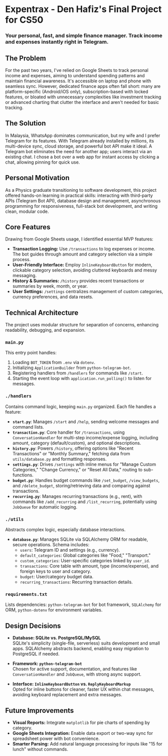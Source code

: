 # Expentrax - Den Hafiz's Final Project for CS50

### Your personal, fast, and simple finance manager. Track income and expenses instantly right in Telegram.

## The Problem

For the past two years, I've relied on Google Sheets to track personal income and expenses, aiming to understand spending patterns and maintain financial awareness. It's accessible on laptop and phone with seamless sync. However, dedicated finance apps often fall short: many are platform-specific (Android/iOS only), subscription-based with locked features, or bloated with unnecessary complexities like investment tracking or advanced charting that clutter the interface and aren't needed for basic tracking.

## The Solution

In Malaysia, WhatsApp dominates communication, but my wife and I prefer Telegram for its features. With Telegram already installed by millions, its multi-device sync, cloud storage, and powerful bot API make it ideal. A Telegram bot eliminates the need for another app; users interact via an existing chat. I chose a bot over a web app for instant access by clicking a chat, allowing pinning for quick use.

## Personal Motivation

As a Physics graduate transitioning to software development, this project offered hands-on learning in practical skills: interacting with third-party APIs (Telegram Bot API), database design and management, asynchronous programming for responsiveness, full-stack bot development, and writing clean, modular code.

## Core Features

Drawing from Google Sheets usage, I identified essential MVP features:

- **Transaction Logging:** Use `/transactions` to log expenses or income. The bot guides through amount and category selection via a simple process.
- **User-Friendly Interface:** Employ `InlineKeyboardButton` for modern, clickable category selection, avoiding cluttered keyboards and messy messaging.
- **History & Summaries:** `/history` provides recent transactions or summaries by week, month, or year.
- **User Settings:** `/settings` centralizes management of custom categories, currency preferences, and data resets.

## Technical Architecture

The project uses modular structure for separation of concerns, enhancing readability, debugging, and expansion.

### `main.py`
This entry point handles:
1. Loading `BOT_TOKEN` from `.env` via `dotenv`.
2. Initializing `ApplicationBuilder` from `python-telegram-bot`.
3. Registering handlers from `/handlers` for commands like `/start`.
4. Starting the event loop with `application.run_polling()` to listen for messages.

### `./handlers`
Contains command logic, keeping `main.py` organized. Each file handles a feature:

- **`start.py`**: Manages `/start` and `/help`, sending welcome messages and command lists.
- **`transaction.py`**: Core handler for `/transactions`, using `ConversationHandler` for multi-step income/expense logging, including amount, category (default/custom), and optional descriptions.
- **`history.py`**: Powers `/history`, offering options like "Recent Transactions" or "Monthly Summary," fetching data from `utils/database.py` and formatting responses.
- **`settings.py`**: Drives `/settings` with inline menus for "Manage Custom Categories," "Change Currency," or "Reset All Data," routing to sub-functions.
- **`budget.py`**: Handles budget commands like `/set_budget`, `/view_budgets`, and `/delete_budget`, storing/retrieving data and comparing against transactions.
- **`recurring.py`**: Manages recurring transactions (e.g., rent), with commands like `/add_recurring` and `/list_recurring`, potentially using `JobQueue` for automatic logging.

### `./utils`
Abstracts complex logic, especially database interactions.

- **`database.py`**: Manages SQLite via SQLAlchemy ORM for readable, secure operations. Schema includes:
  - `users`: Telegram ID and settings (e.g., currency).
  - `default_categories`: Global categories like "Food," "Transport."
  - `custom_categories`: User-specific categories linked by `user_id`.
  - `transactions`: Core table with amount, type (income/expense), and foreign keys to user and category.
  - `budget`: User/category budget data.
  - `recurring_transactions`: Recurring transaction details.

### `requirements.txt`
Lists dependencies: `python-telegram-bot` for bot framework, `SQLAlchemy` for ORM, `python-dotenv` for environment variables.

## Design Decisions

- **Database: SQLite vs. PostgreSQL/MySQL**  
  SQLite's simplicity (single-file, serverless) suits development and small apps. SQLAlchemy abstracts backend, enabling easy migration to PostgreSQL if needed.

- **Framework: `python-telegram-bot`**  
  Chosen for active support, documentation, and features like `ConversationHandler` and `JobQueue`, with strong async support.

- **Interface: `InlineKeyboardButton` vs. `ReplyKeyboardMarkup`**  
  Opted for inline buttons for cleaner, faster UX within chat messages, avoiding keyboard replacement and extra messages.

## Future Improvements

- **Visual Reports:** Integrate `matplotlib` for pie charts of spending by category.
- **Google Sheets Integration:** Enable data export or two-way sync for spreadsheet power with bot convenience.
- **Smarter Parsing:** Add natural language processing for inputs like "15 for lunch" without commands.